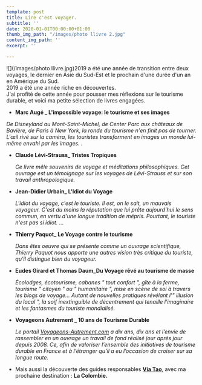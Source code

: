 ```yaml
---
template: post
title: Lire c'est voyager.
subtitle: ''
date: 2020-01-01T00:00:00+01:00
thumb_img_path: "/images/photo llivre 2.jpg"
content_img_path: ''
excerpt: ''

---
```

![](/images/photo llivre.jpg)2019 a été une année de transition entre deux voyages, le dernier en Asie du Sud-Est et le prochain d'une durée d'un an en Amérique du Sud.   
2019 a été une année riche en découvertes.   
J'ai profité de cette année pour pousser mes réflexions sur le tourisme durable, et voici ma petite sélection de livres engagées. 

* **Marc Augé  _ L'impossible voyage: le tourisme et ses images**

_De Disneyland au Mont-Saint-Michel, de Center Parc aux châteaux de Bavière, de Paris à New York, la ronde du tourisme n'en finit pas de tourner. L'œil rivé sur la caméra, les touristes transforment en images un monde lui-même envahi par les images. ._

* **Claude Lévi-Strauss_ Tristes Tropiques**

  _Ce livre mêle souvenirs de voyage et méditations philosophiques. Cet ouvrage est un témoignage sur les voyages de Lévi-Strauss et sur son travail anthropologique._


* **Jean-Didier Urbain_ L'Idiot du Voyage** 

  _L'idiot du voyage, c'est le touriste. Il est, on le sait, un mauvais voyageur. C'est du moins la réputation que lui prête aujourd'hui le sens commun, en vertu d'une longue tradition de mépris. Pourtant, le touriste n'est pas si idiot. ..._
* **Thierry Paquot_ Le Voyage contre le tourisme**

  _Dans êtes oeuvre qui se présente comme un ouvrage scientifique, Thierry Paquot nous apporte une autres vision très critique du touriste, qu'il distingue bien du voyageur._ 
* **Eudes Girard et Thomas Daum_Du Voyage rêvé au tourisme de masse**

  _Écolodges, écotourisme, cabanes " tout confort ", gîte à la ferme, tourisme " citoyen " ou " humanitaire ", mise en scène de soi à travers les blogs de voyage... Autant de nouvelles pratiques révélant l'" illusion du local ", la soif inextinguible de décentrement qui tenaille l'imaginaire et les fantasmes du touriste mondialisé._
* **Voyageons Autrement _ 10 ans de Tourisme Durable**

  _Le portail_ [_Voyageons-Autrement.com_]( "http://www.voyageons-autrement.com/dix-ans-de-tourisme-durable") _a dix ans, dix ans et l’envie de rassembler en un ouvrage un travail de fond réalisé jour après jour depuis 2008. Ce, afin de valoriser l’ensemble des initiatives de tourisme durable en France et à l’étranger qu’il a eu l’occasion de croiser sur sa longue route._
* Mais aussi la découverte des guides responsables [**Via Tao**]( "https://www.viatao.com/"), avec ma prochaine destination : **La Colombie.**